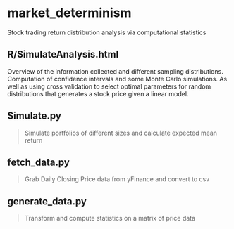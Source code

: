 # market_determinism
Stock trading return distribution analysis via computational statistics

## R/SimulateAnalysis.html
Overview of the information collected and different sampling distributions. Computation of confidence intervals and some Monte Carlo simulations. As well as using cross validation to select optimal parameters for random distributions that generates a stock price given a linear model.

## Simulate.py
> Simulate portfolios of different sizes and calculate expected mean return


## fetch_data.py
> Grab Daily Closing Price data from yFinance and convert to csv

## generate_data.py
> Transform and compute statistics on a matrix of price data

